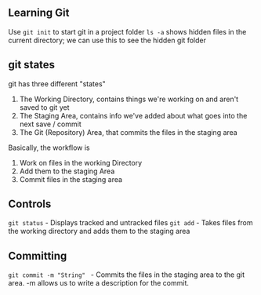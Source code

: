 ## Learning Git

Use `git init` to start git in a project folder
  `ls -a` shows hidden files in the current directory; we can use this to see the hidden git folder

## git states

git has three different "states"
  1. The Working Directory, contains things we're working on and aren't saved to git yet
  2. The Staging Area, contains info we've added about what goes into the next save / commit
  3. The Git (Repository) Area, that commits the files in the staging area

Basically, the workflow is
  1. Work on files in the working Directory
  2. Add them to the staging Area
  3. Commit files in the staging area

## Controls

`git status` - Displays tracked and untracked files
`git add` - Takes files from the working directory and adds them to the staging area

## Committing

`git commit -m "String" ` - Commits the files in the staging area to the git area. -m allows us to write a description for the commit.
